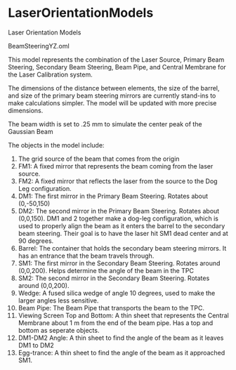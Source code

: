 # LaserOrientationModels
Laser Orientation Models

BeamSteeringYZ.oml

This model represents the combination of the Laser Source, Primary Beam Steering, Secondary Beam Steering, Beam Pipe, and Central Membrane for the Laser Calibration system. 

The dimensions of the distance between elements, the size of the barrel, and size of the primary beam steering mirrors are currently stand-ins to make calculations simpler. The model will be updated with more precise dimensions. 

The beam width is set to .25 mm to simulate the center peak of the Gaussian Beam

The objects in the model include:
1) The grid source of the beam that comes from the origin
2) FM1: A fixed mirror that represents the beam coming from the laser source.
3) FM2: A fixed mirror that reflects the laser from the source to the Dog Leg configuration.
4) DM1: The first mirror in the Primary Beam Steering. Rotates about (0,-50,150)
5) DM2: The second mirror in the Primary Beam Steering. Rotates about (0,0,150). DM1 and 2 together make a dog-leg configuration, which is used to properly align the beam as it enters the barrel to the secondary beam steering. Their goal is to have the laser hit SM1 dead center and at 90 degrees.
6) Barrel: The container that holds the secondary beam steering mirrors. It has an entrance that the beam travels through.
7) SM1: The first mirror in the Secondary Beam Steering. Rotates around (0,0,200). Helps determine the angle of the beam in the TPC
8) SM2: The second mirror in the Secondary Beam Steering. Rotates around (0,0,200). 
9) Wedge: A fused silica wedge of angle 10 degrees, used to make the larger angles less sensitive.
10) Beam Pipe: The Beam Pipe that transports the beam to the TPC. 
11) Viewing Screen Top and Bottom: A thin sheet that represents the Central Membrane about 1 m from the end of the beam pipe. Has a top and bottom as seperate objects.
12) DM1-DM2 Angle: A thin sheet to find the angle of the beam as it leaves DM1 to DM2
13) Egg-trance: A thin sheet to find the angle of the beam as it approached SM1. 
